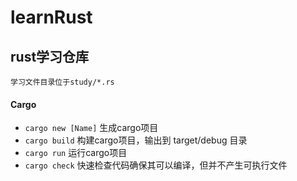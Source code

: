 # learnRust
rust学习仓库
---

`学习文件目录位于study/*.rs`

#### Cargo
- `cargo new [Name]` 生成cargo项目
- `cargo build` 构建cargo项目，输出到 target/debug 目录
- `cargo run` 运行cargo项目
- `cargo check` 快速检查代码确保其可以编译，但并不产生可执行文件